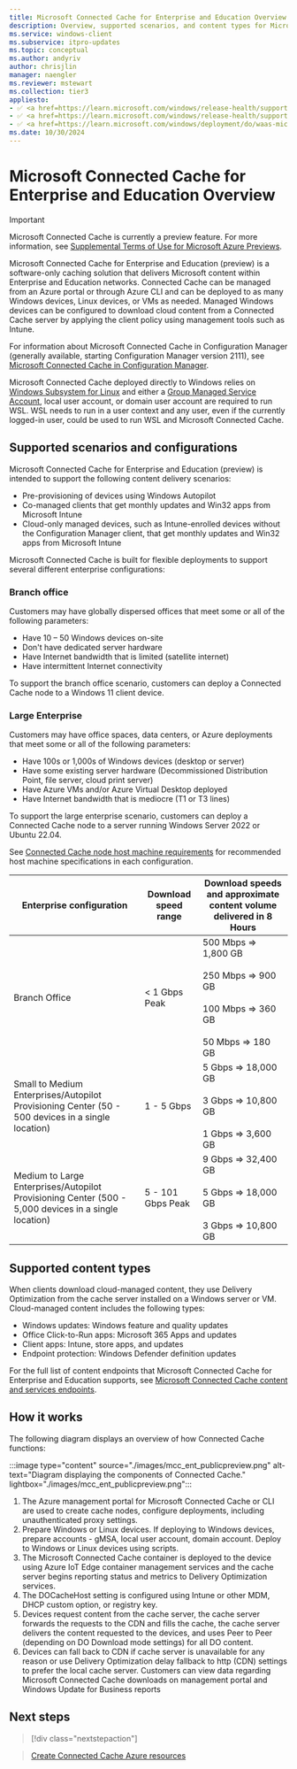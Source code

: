 ```yaml
---
title: Microsoft Connected Cache for Enterprise and Education Overview
description: Overview, supported scenarios, and content types for Microsoft Connected Cache for Enterprise and Education.
ms.service: windows-client
ms.subservice: itpro-updates
ms.topic: conceptual
ms.author: andyriv
author: chrisjlin
manager: naengler
ms.reviewer: mstewart
ms.collection: tier3
appliesto: 
- ✅ <a href=https://learn.microsoft.com/windows/release-health/supported-versions-windows-client target=_blank>Windows 11</a>
- ✅ <a href=https://learn.microsoft.com/windows/release-health/supported-versions-windows-client target=_blank>Windows 10</a>
- ✅ <a href=https://learn.microsoft.com/windows/deployment/do/waas-microsoft-connected-cache target=_blank>Microsoft Connected Cache for Enterprise and Education</a>	
ms.date: 10/30/2024
---
```


# Microsoft Connected Cache for Enterprise and Education Overview

> [!IMPORTANT]
> Microsoft Connected Cache is currently a preview feature. For more information, see [Supplemental Terms of Use for Microsoft Azure Previews](https://azure.microsoft.com/support/legal/preview-supplemental-terms/).

Microsoft Connected Cache for Enterprise and Education (preview) is a software-only caching solution that delivers Microsoft content within Enterprise and Education networks. Connected Cache can be managed from an Azure portal or through Azure CLI and can be deployed to as many Windows devices, Linux devices, or VMs as needed. Managed Windows devices can be configured to download cloud content from a Connected Cache server by applying the client policy using management tools such as Intune.

For information about Microsoft Connected Cache in Configuration Manager (generally available, starting Configuration Manager version 2111), see [Microsoft Connected Cache in Configuration Manager](/configmgr/core/plan-design/hierarchy/microsoft-connected-cache).

Microsoft Connected Cache deployed directly to Windows relies on [Windows Subsystem for Linux](/windows/wsl/about) and either a [Group Managed Service Account](/windows-server/identity/ad-ds/manage/group-managed-service-accounts/group-managed-service-accounts/getting-started-with-group-managed-service-accounts), local user account, or domain user account are required to run WSL. WSL needs to run in a user context and any user, even if the currently logged-in user, could be used to run WSL and Microsoft Connected Cache.

## Supported scenarios and configurations

Microsoft Connected Cache for Enterprise and Education (preview) is intended to support the following content delivery scenarios:

- Pre-provisioning of devices using Windows Autopilot
- Co-managed clients that get monthly updates and Win32 apps from Microsoft Intune
- Cloud-only managed devices, such as Intune-enrolled devices without the Configuration Manager client, that get monthly updates and Win32 apps from Microsoft Intune

Microsoft Connected Cache is built for flexible deployments to support several different enterprise configurations:

### Branch office

Customers may have globally dispersed offices that meet some or all of the following parameters:

- Have 10 – 50 Windows devices on-site
- Don't have dedicated server hardware
- Have Internet bandwidth that is limited (satellite internet)
- Have intermittent Internet connectivity

To support the branch office scenario, customers can deploy a Connected Cache node to a Windows 11 client device.

### Large Enterprise

Customers may have office spaces, data centers, or Azure deployments that meet some or all of the following parameters:  

- Have 100s or 1,000s of Windows devices (desktop or server)
- Have some existing server hardware (Decommissioned Distribution Point, file server, cloud print server)
- Have Azure VMs and/or Azure Virtual Desktop deployed
- Have Internet bandwidth that is mediocre (T1 or T3 lines)

To support the large enterprise scenario, customers can deploy a Connected Cache node to a server running Windows Server 2022 or Ubuntu 22.04.

See [Connected Cache node host machine requirements](mcc-ent-prerequisites.md) for recommended host machine specifications in each configuration.

| Enterprise configuration | Download speed range | Download speeds and approximate content volume delivered in 8 Hours |
|---|---|---|
|Branch Office|< 1 Gbps Peak| 500 Mbps => 1,800 GB </br></br> 250 Mbps => 900 GB </br></br> 100 Mbps => 360 GB </br></br> 50 Mbps => 180 GB|
|Small to Medium Enterprises/Autopilot Provisioning Center (50 - 500 devices in a single location) |1 - 5 Gbps| 5 Gbps => 18,000 GB </br></br>3 Gbps => 10,800 GB </br></br>1 Gbps => 3,600 GB|
|Medium to Large Enterprises/Autopilot Provisioning Center (500 - 5,000 devices in a single location) |5 - 101 Gbps Peak|   9 Gbps => 32,400 GB </br></br> 5 Gbps => 18,000 GB </br></br>3 Gbps => 10,800 GB|

## Supported content types

When clients download cloud-managed content, they use Delivery Optimization from the cache server installed on a Windows server or VM. Cloud-managed content includes the following types:

- Windows updates: Windows feature and quality updates
- Office Click-to-Run apps: Microsoft 365 Apps and updates
- Client apps: Intune, store apps, and updates
- Endpoint protection: Windows Defender definition updates

For the full list of content endpoints that Microsoft Connected Cache for Enterprise and Education supports, see [Microsoft Connected Cache content and services endpoints](delivery-optimization-endpoints.md).

## How it works

The following diagram displays an overview of how Connected Cache functions:

:::image type="content" source="./images/mcc_ent_publicpreview.png" alt-text="Diagram displaying the components of Connected Cache." lightbox="./images/mcc_ent_publicpreview.png":::

1. The Azure management portal for Microsoft Connected Cache or CLI are used to create cache nodes, configure deployments, including unauthenticated proxy settings.
1. Prepare Windows or Linux devices. If deploying to Windows devices, prepare accounts - gMSA, local user account, domain account. Deploy to Windows or Linux devices using scripts.
1. The Microsoft Connected Cache container is deployed to the device using Azure IoT Edge container management services and the cache server begins reporting status and metrics to Delivery Optimization services.
1. The DOCacheHost setting is configured using Intune or other MDM, DHCP custom option, or registry key.
1. Devices request content from the cache server, the cache server forwards the requests to the CDN and fills the cache, the cache server delivers the content requested to the devices, and uses Peer to Peer (depending on DO Download mode settings) for all DO content.
1. Devices can fall back to CDN if cache server is unavailable for any reason or use Delivery Optimization delay fallback to http (CDN) settings to prefer the local cache server.
Customers can view data regarding Microsoft Connected Cache downloads on management portal and Windows Update for Business reports

## Next steps

>[!div class="nextstepaction"]

>[Create Connected Cache Azure resources](mcc-ent-create-resource-and-cache.md)
>
